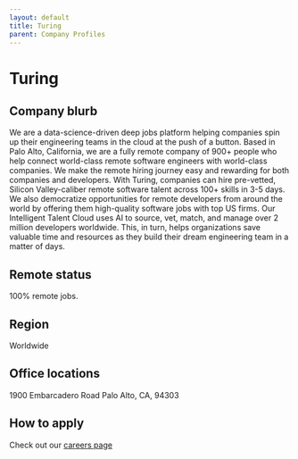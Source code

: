 ```yaml
---
layout: default
title: Turing
parent: Company Profiles
---
```


# Turing

## Company blurb

We are a data-science-driven deep jobs platform helping companies spin up their engineering teams in the cloud at the push of a button. Based in Palo Alto, California, we are a fully remote company of 900+ people who help connect world-class remote software engineers with world-class companies. 
We make the remote hiring journey easy and rewarding for both companies and developers. With Turing, companies can hire pre-vetted, Silicon Valley-caliber remote software talent across 100+ skills in 3-5 days. We also democratize opportunities for remote developers from around the world by offering them high-quality software jobs with top US firms. 
Our Intelligent Talent Cloud uses AI to source, vet, match, and manage over 2 million developers worldwide. This, in turn, helps organizations save valuable time and resources as they build their dream engineering team in a matter of days.

## Remote status

100% remote jobs.

## Region

Worldwide

## Office locations

1900 Embarcadero Road Palo Alto, CA, 94303

## How to apply

Check out our [careers page](https://careers.turing.com/) 
